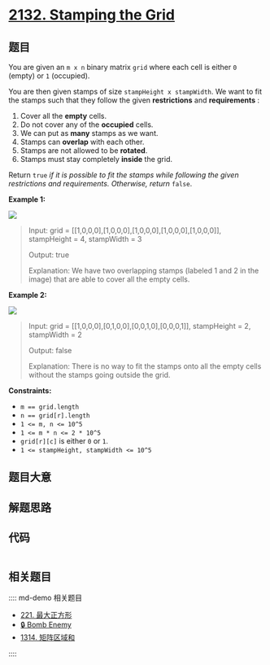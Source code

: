 # [2132. Stamping the Grid](https://leetcode.com/problems/stamping-the-grid/)

## 题目

You are given an `m x n` binary matrix `grid` where each cell is either `0`
(empty) or `1` (occupied).

You are then given stamps of size `stampHeight x stampWidth`. We want to fit
the stamps such that they follow the given **restrictions** and
**requirements** :

1. Cover all the **empty** cells.
2. Do not cover any of the **occupied** cells.
3. We can put as **many** stamps as we want.
4. Stamps can **overlap** with each other.
5. Stamps are not allowed to be **rotated**.
6. Stamps must stay completely **inside** the grid.

Return `true` _if it is possible to fit the stamps while following the given
restrictions and requirements. Otherwise, return_ `false`.

**Example 1:**

![](https://assets.leetcode.com/uploads/2021/11/03/ex1.png)

> Input: grid = [[1,0,0,0],[1,0,0,0],[1,0,0,0],[1,0,0,0],[1,0,0,0]], stampHeight = 4, stampWidth = 3
>
> Output: true
>
> Explanation: We have two overlapping stamps (labeled 1 and 2 in the image) that are able to cover all the empty cells.

**Example 2:**

![](https://assets.leetcode.com/uploads/2021/11/03/ex2.png)

> Input: grid = [[1,0,0,0],[0,1,0,0],[0,0,1,0],[0,0,0,1]], stampHeight = 2, stampWidth = 2
>
> Output: false
>
> Explanation: There is no way to fit the stamps onto all the empty cells without the stamps going outside the grid.

**Constraints:**

- `m == grid.length`
- `n == grid[r].length`
- `1 <= m, n <= 10^5`
- `1 <= m * n <= 2 * 10^5`
- `grid[r][c]` is either `0` or `1`.
- `1 <= stampHeight, stampWidth <= 10^5`

## 题目大意

## 解题思路

## 代码

```javascript

```

## 相关题目

:::: md-demo 相关题目

- [221. 最大正方形](https://leetcode.com/problems/maximal-square)
- [🔒 Bomb Enemy](https://leetcode.com/problems/bomb-enemy)
- [1314. 矩阵区域和](https://leetcode.com/problems/matrix-block-sum)

::::
